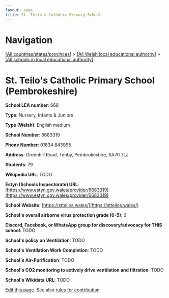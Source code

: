 ```yaml
---
layout: page
title: St. Teilo's Catholic Primary School
---
```

# Navigation

[[All countries/states/provinces]](../../..) > [[All Welsh local educational authority]](../..) > [[All schools in local educational authority]](..)

# St. Teilo's Catholic Primary School (Pembrokeshire)

**School LEA number**: 668

**Type**: Nursery, Infants & Juniors

**Type (Welsh)**: English medium

**School Number**: 6683319

**Phone Number**: 01834 843995

**Address**: Greenhill Road, Tenby, Pembrokeshire, SA70 7LJ

**Students**: 79

**Wikipedia URL**: TODO

**Estyn (Schools Inspectorate) URL**: [https://www.estyn.gov.wales/provider/6683319](https://www.estyn.gov.wales/provider/6683319)

**School Website**: [https://stteilos.wales/](https://stteilos.wales/)

**School's overall airborne virus protection grade (0-5)**: 0

**Discord, Facebook, or WhatsApp group for discovery/advocacy for THIS school**: TODO

**School's policy on Ventilation**: TODO

**School's Ventilation Work Completion**: TODO

**School's Air-Purification**: TODO

**School's CO2 monitoring to actively drive ventilation and filtration**: TODO

**School's Wikidata URL**: TODO




[Edit this page](https://github.com/ventilate-schools/Wales/edit/prif/./Pembrokeshire/St._Teilo's_Catholic_Primary_School.md). See also [rules for contribution](../../../contribution-rules/)